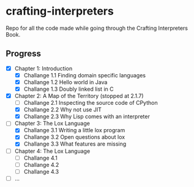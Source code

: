 # crafting-interpreters
Repo for all the code made while going through the Crafting Interpreters Book.

## Progress
- [X] Chapter 1: Introduction
    - [X] Challange 1.1 Finding domain specific languages
    - [X] Challange 1.2 Hello world in Java
    - [X] Challange 1.3 Doubly linked list in C
- [X] Chapter 2: A Map of the Territory (stopped at 2.1.7)
    - [ ] Challange 2.1 Inspecting the source code of CPython
    - [X] Challange 2.2 Why not use JIT
    - [X] Challange 2.3 Why Lisp comes with an interpreter
- [ ] Chapter 3: The Lox Language
    - [X] Challange 3.1 Writing a little lox program
    - [X] Challange 3.2 Open questions about lox
    - [X] Challange 3.3 What features are missing
- [ ] Chapter 4: The Lox Language
    - [ ] Challange 4.1 
    - [ ] Challange 4.2 
    - [ ] Challange 4.3 
- [ ] ...
